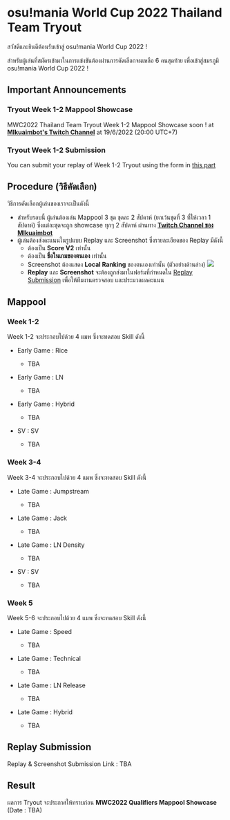 # osu!mania World Cup 2022 Thailand Team Tryout

สวัสดีและยินดีต้อนรับเข้าสู่ osu!mania World Cup 2022 !

สำหรับผู้เล่นที่สมัครเข้ามาในการแข่งขันต้องผ่านการคัดเลือกจนเหลือ 6 คนสุดท้าย เพื่อเข้าสู่สมรภูมิ osu!mania World Cup 2022 !

## Important Announcements

### Tryout Week 1-2 Mappool Showcase 

MWC2022 Thailand Team Tryout Week 1-2 Mappool Showcase soon ! at [**MIkuaimbot's Twitch Channel**](https://www.twitch.tv/mikuubaka_) at 19/6/2022 (20:00 UTC+7)

### Tryout Week 1-2 Submission

You can submit your replay of Week 1-2 Tryout using the form in [this part](#replay-submission)

## Procedure (วิธีคัดเลือก)

วิธีการคัดเลือกผู้เล่นของเราจะเป็นดังนี้
- สำหรับรอบนี้ ผู้เล่นต้องเล่น Mappool 3 ชุด ชุดละ 2 สัปดาห์ (ยกเว้นชุดที่ 3 ที่ให้เวลา 1 สัปดาห์) ซึ่งแต่ละชุดจะถูก showcase ทุกๆ 2 สัปดาห์ ผ่านทาง [**Twitch Channel ของ MIkuaimbot**](https://www.twitch.tv/mikuubaka_)
- ผู้เล่นต้องส่งคะแนนในรูปแบบ Replay และ Screenshot ซึ่งรายละเอียดของ Replay มีดังนี้
    - ต้องเป็น **Score V2** เท่านั้น
    - ต้องเป็น **ชื่อในเกมของตนเอง** เท่านั้น
    - Screenshot ต้องแสดง **Local Ranking** ของตนเองเท่านั้น (ตัวอย่างด้านล่าง)
    ![](https://cdn.discordapp.com/attachments/385423571314540545/911253915872411718/screenshot1238.jpg)
    - **Replay** และ **Screenshot** จะต้องถูกส่งมาในฟอร์มที่กำหนดใน [Replay Submission](#replay-submission) เพื่อให้ทีมงานตรวจสอบ และประมวลผลคะแนน

## Mappool

### Week 1-2

Week 1-2 จะประกอบไปด้วย 4 แมพ ซึ่งจะทดสอบ Skill ดังนี้

- Early Game : Rice
    - TBA

- Early Game : LN
    - TBA

- Early Game : Hybrid
    - TBA

- SV : SV
    - TBA

### Week 3-4

Week 3-4 จะประกอบไปด้วย 4 แมพ ซึ่งจะทดสอบ Skill ดังนี้

- Late Game : Jumpstream
    - TBA

- Late Game : Jack
    - TBA

- Late Game : LN Density
    - TBA

- SV : SV
    - TBA

### Week 5

Week 5-6 จะประกอบไปด้วย 4 แมพ ซึ่งจะทดสอบ Skill ดังนี้

- Late Game : Speed
    - TBA

- Late Game : Technical
    - TBA

- Late Game : LN Release
    - TBA

- Late Game : Hybrid
    - TBA

## Replay Submission

Replay & Screenshot Submission Link : TBA

## Result

ผลการ Tryout จะประกาศให้ทราบก่อน **MWC2022 Qualifiers Mappool Showcase** (Date : TBA)
